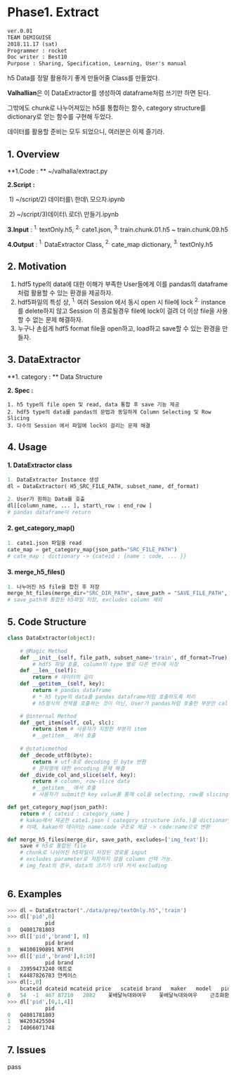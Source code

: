# Phase1.  Extract

```markdown
ver.0.01
TEAM DEMIGUISE
2018.11.17 (sat)
Programmer : rocket
Doc writer : Best10
Purpose : Sharing, Specification, Learning, User's manual
```

h5 Data를 정말 활용하기 좋게 만들어줄 Class를 만들었다. 

**Valhallian**은 이 DataExtractor를 생성하여 dataframe처럼 쓰기만 하면 된다.

그밖에도 chunk로 나누어져있는 h5를 통합하는 함수, category structure를 dictionary로 얻는 함수를 구현해 두었다.

데이터를 활용할 준비는 모두 되었으니, 여러분은 이제 즐기라.



## 1. Overview

**1.Code : ** ~/valhalla/extract.py

**2.Script :**

​	1) ~/script/2) 데이터를\ 한데\ 모으자.ipynb  

​	2) ~/script/3)데이터\ 로더\ 만들기.ipynb  

**3.Input** : $^{1.}$ textOnly.h5, $^{2.}$ cate1.json, $^{3.}$ train.chunk.01.h5 ~ train.chunk.09.h5

__4.Output__ : $^{1.}$ DataExtractor Class,  $^{2.}$ cate_map dictionary, $^{3.}$ textOnly.h5



## 2. Motivation



1. hdf5 type의 data에 대한 이해가 부족한 User들에게 이를  pandas의 dataframe 처럼 활용할 수 있는 환경을 제공하자.
2. hdf5파일의 특성 상, $^{1.}$  여러 Session 에서 동시 open 시 file에 lock  $^{2.}$ instance를 delete하지 않고 Session 이 종료될경우 file에 lock이 걸려 더 이상 file을 사용할 수 없는 문제 해결하자.  
3. 누구나 손쉽게 hdf5 format file을 open하고, load하고 save할 수 있는 환경을 만들자.



## 3. DataExtractor

**1. category : ** Data Structure

**2. Spec :** 

 	1. h5 type의 file open 및 read, data 통합 후 save 기능 제공
 	2. hdf5 type의 data를 pandas의 문법과 동일하게 Column Selecting 및 Row Slicing
 	3. 다수의 Session 에서 파일에 lock이 걸리는 문제 해결



## 4. Usage

#### 1. DataExtractor class

```python
1. DataExtractor Instance 생성
dl = DataExtractor( H5_SRC_FILE_PATH, subset_name, df_format) 

2. User가 원하는 Data를 호출 
dl[[column_name, ... ], start\_row : end_row ] 
# pandas dataframe이 return
```

#### 2. get_category_map()

```python
1. cate1.json 파일을 read
cate_map = get_category_map(json_path="SRC_FILE_PATH") 
# cate_map : dictionary -> {cateid : {name : code, ... }}
```

#### 3. merge_h5_files()

```python
1. 나누어진 h5 file을 합친 후 저장
merge_ht_files(merge_dir="SRC_DIR_PATH", save_path = "SAVE_FILE_PATH", excludes = [column_name, ... ])
# save_path에 통합된 h5파일 저장, excludes column 제외
```



## 5. Code Structure

```python
class DataExtractor(object):
    
    # @Magic Method
	def __init__(self, file_path, subset_name='train', df_format=True):
		# hdf5 파일 호출, column의 type 별로 다른 변수에 저장
	def __len__(self):
        return # 데이터의 길이
    def __getitem__(self, key):
        return # pandas dataframe
		# * h5 type의 data를 pandas dataframe처럼 호출하도록 처리
        # h5형식의 전체를 호출하는 것이 아닌, User가 pandas처럼 호출한 부분만 call

    # @internal Method
    def _get_item(self, col, slc):
        return item # 사용자가 지정한 부분의 item
    	#__getitem__ 에서 호출
    
    # @staticmethod
    def _decode_utf8(byte):
        return # utf-8로 decoding 된 byte 반환
    	# 문자열에 대한 encoding 문제 해결
    def _divide_col_and_slice(self, key):
        return # column, row-slice data
    	#__getitem__ 에서 호출
    	# 사용자가 submit한 key value를 통해 col을 selecting, row를 slicing

def get_category_map(json_path):
    return # { cateid : category_name }
	# kakao에서 제공한 cate1.json ( category structure info.)을 dictionary로
    # 이때, kakao의 데이터는 name:code 구조로 제공 -> code:name으로 변환

def merge_h5_files(merge_dir, save_path, excludes=['img_feat']):
    save # h5로 통합된 file
    # chunk로 나뉘어진 h5파일이 저장된 경로를 input
    # excludes parameter로 저장하지 않을 column 선택 가능.
    # img_feat의 경우, data의 크기가 너무 커서 excluding
    
```



## 6. Examples

```python
>>> dl = DataExtractor("./data/prep/textOnly.h5",'train')
>>> dl['pid',0]
            pid
0	Q4081781803
>>> dl[['pid','brand'], 0]
            pid	brand
0	W4100190891	NT커터
>>> dl[['pid','brand'],8:10]
            pid	brand
0	J3959473240	에트로
1	K4487826783	얀케이스
>>> dl[:,0]
    bcateid	dcateid	mcateid	price	scateid	brand	maker	model	pid	product	updttm
0	54	-1	467	87210	2082	꽃배달늑대와여우	꽃배달늑대와여우	근조화환	J4586931195	031-893-8020 평택안중백병원장례식장 화환추천BZ	20180421102112
>>> dl['pid',[0,1,4]]
            pid
0	Q4081781803
1	W4203425504
2	I4066071748
```



## 7. Issues

pass
